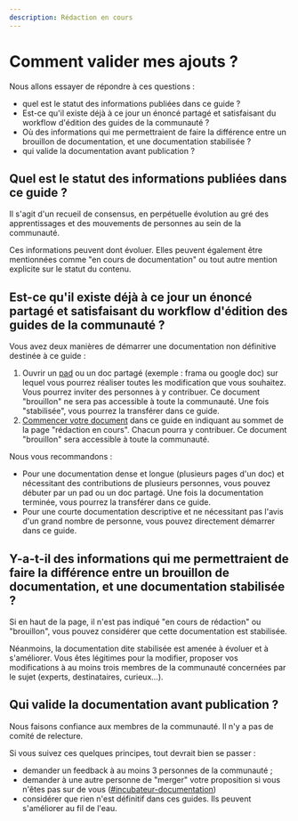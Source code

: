 ```yaml
---
description: Rédaction en cours
---
```


# Comment valider mes ajouts ?

Nous allons essayer de répondre à ces questions :

* quel est le statut des informations publiées dans ce guide ?
*  Est-ce qu'il existe déjà à ce jour un énoncé partagé et satisfaisant du workflow d'édition des guides de la communauté ?
* Où des informations qui me permettraient de faire la différence entre un brouillon de documentation, et une documentation stabilisée ?
* qui valide la documentation avant publication ?

## Quel est le statut des informations publiées dans ce guide ?

Il s'agit d'un recueil de consensus, en perpétuelle évolution au gré des apprentissages et des mouvements de personnes au sein de la communauté.

Ces informations peuvent dont évoluer. Elles peuvent également être mentionnées comme "en cours de documentation" ou tout autre mention explicite sur le statut du contenu.

## Est-ce qu'il existe déjà à ce jour un énoncé partagé et satisfaisant du workflow d'édition des guides de la communauté ?

Vous avez deux manières de démarrer une documentation non définitive destinée à ce guide :

1. Ouvrir un [pad](https://pad.incubateur.net/) ou un doc partagé \(exemple : frama ou google doc\) sur lequel vous pourrez réaliser toutes les modification que vous souhaitez. Vous pourrez inviter des personnes à y contribuer. Ce document "brouillon" ne sera pas accessible à toute la communauté. Une fois "stabilisée", vous pourrez la transférer dans ce guide.
2. [Commencer votre document](comment-contribuer-a-cette-documentation.md#comment-devenir-contributeur) dans ce guide en indiquant au sommet de la page "rédaction en cours". Chacun pourra y contribuer. Ce document "brouillon" sera accessible à toute la communauté.

Nous vous recommandons :

* Pour une documentation dense et longue \(plusieurs pages d'un doc\) et nécessitant des contributions de plusieurs personnes, vous pouvez débuter par un pad ou un doc partagé. Une fois la documentation terminée, vous pourrez la transférer dans ce guide.
* Pour une courte documentation descriptive et ne nécessitant pas l'avis d'un grand nombre de personne, vous pouvez directement démarrer dans ce guide.

## Y-a-t-il des informations qui me permettraient de faire la différence entre un brouillon de documentation, et une documentation stabilisée ?

Si en haut de la page, il n'est pas indiqué "en cours de rédaction" ou "brouillon", vous pouvez considérer que cette documentation est stabilisée.

Néanmoins, la documentation dite stabilisée est amenée à évoluer et à s'améliorer. Vous êtes légitimes pour la modifier, proposer vos modifications à au moins trois membres de la communauté concernées par le sujet \(experts, destinataires, curieux...\).

## Qui valide la documentation avant publication ?

Nous faisons confiance aux membres de la communauté. Il n'y a pas de comité de relecture.

Si vous suivez ces quelques principes, tout devrait bien se passer :

* demander un feedback à au moins 3 personnes de la communauté ;
* demander à une autre personne de "merger" votre proposition si vous n'êtes pas sur de vous \([\#incubateur-documentation](https://app.slack.com/client/T04C2PSNY/C011EK4NQH3/thread/C011EK4NQH3-1591796101.010600)\)
* considérer que rien n'est définitif dans ces guides. Ils peuvent s'améliorer au fil de l'eau.

